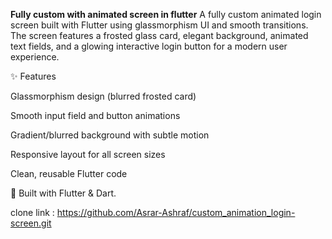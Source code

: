 **Fully custom with animated screen in flutter**
A fully custom animated login screen built with Flutter using glassmorphism UI and smooth transitions.
The screen features a frosted glass card, elegant background, animated text fields, and a glowing interactive login button for a modern user experience.

✨ Features

Glassmorphism design (blurred frosted card)

Smooth input field and button animations

Gradient/blurred background with subtle motion

Responsive layout for all screen sizes

Clean, reusable Flutter code

🚀 Built with Flutter & Dart.

clone link :   https://github.com/Asrar-Ashraf/custom_animation_login-screen.git
